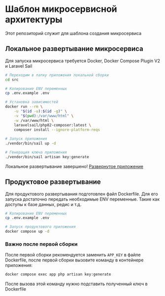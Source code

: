 # Шаблон микросервисной архитектуры

Этот репозиторий служит для шаблона создания микросервиса

## Локальное развертывание микросервиса

Для запуска микросервиса требуется Docker, Docker Compose Plugin V2 и Laravel Sail

```bash
# Переходим в папку приложения локальной сборки
cd src

# Копирование ENV переменных
cp .env.example .env

# Установка зависимостей
docker run --rm \
    -u "$(id -u):$(id -g)" \
    -v "$(pwd):/var/www/html" \
    -w /var/www/html \
    laravelsail/php82-composer:latest \
    composer install --ignore-platform-reqs
    
# Запуск приложения
./vendor/bin/sail up -d

# Генерация ключа приложения
./vendor/bin/sail artisan key:generate
```

Локальное развертывание завершено! [Развернутое приложение](http://localhost)

## Продуктовое развертывание

Для продуктового развертывания подготовлен файл Dockerfile. Для его запуска
достаточно передать необходимые ENV переменные. Такие
как доступы к базе данных, редис и т.д.

```bash
# Копирование ENV переменных
cp .env.example .env

# Запуск продуктового приложения
docker compose up -d
```


### Важно после первой сборки

После первой сборки рекомендуется заменить `APP_KEY` в файле Dockerfile, после
первой сборки вызовите команду в контейнере приложения:

```bash
docker compose exec app php artisan key:generate
```

После вызова этой команду нужно подставить полученный ключ в Dockerfile
